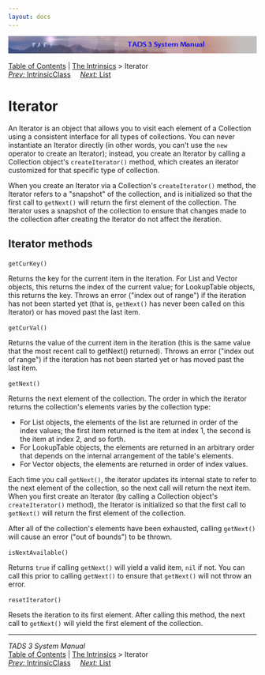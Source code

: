 ```yaml
---
layout: docs
---
```



<img src="topbar.jpg" data-border="0" />





<a href="toc.html" class="nav">Table of Contents</a> \|
<a href="builtins.html" class="nav">The Intrinsics</a> \> Iterator  
<span class="navnp"><a href="icic.html" class="nav"><em>Prev:</em> IntrinsicClass</a>
    <a href="list.html" class="nav"><em>Next:</em> List</a>     </span>





# Iterator

An Iterator is an object that allows you to visit each element of a
Collection using a consistent interface for all types of collections.
You can never instantiate an Iterator directly (in other words, you
can't use the `new` operator to create an
Iterator); instead, you create an Iterator by calling a Collection
object's `createIterator()` method, which
creates an iterator customized for that specific type of collection.

When you create an Iterator via a Collection's
`createIterator()` method, the Iterator refers
to a "snapshot" of the collection, and is initialized so that the first
call to `getNext()` will return the first
element of the collection. The Iterator uses a snapshot of the
collection to ensure that changes made to the collection after creating
the Iterator do not affect the iteration.

## Iterator methods

`getCurKey()`



Returns the key for the current item in the iteration. For List and
Vector objects, this returns the index of the current value; for
LookupTable objects, this returns the key. Throws an error ("index out
of range") if the iteration has not been started yet (that is,
`getNext()` has never been called on this
Iterator) or has moved past the last item.



`getCurVal()`



Returns the value of the current item in the iteration (this is the same
value that the most recent call to getNext() returned). Throws an error
("index out of range") if the iteration has not been started yet or has
moved past the last item.



`getNext()`



Returns the next element of the collection. The order in which the
iterator returns the collection's elements varies by the collection
type:

- For List objects, the elements of the list are returned in order of
  the index values; the first item returned is the item at index 1, the
  second is the item at index 2, and so forth.
- For LookupTable objects, the elements are returned in an arbitrary
  order that depends on the internal arrangement of the table's
  elements.
- For Vector objects, the elements are returned in order of index
  values.

Each time you call `getNext()`, the iterator
updates its internal state to refer to the next element of the
collection, so the next call will return the next item. When you first
create an Iterator (by calling a Collection object's
`createIterator()` method), the Iterator is
initialized so that the first call to
`getNext()` will return the first element of the
collection.

After all of the collection's elements have been exhausted, calling
`getNext()` will cause an error ("out of
bounds") to be thrown.



`isNextAvailable()`



Returns `true` if calling
`getNext()` will yield a valid item,
`nil` if not. You can call this prior to calling
`getNext()` to ensure that
`getNext()` will not throw an error.



`resetIterator()`



Resets the iteration to its first element. After calling this method,
the next call to `getNext()` will yield the
first element of the collection.





------------------------------------------------------------------------



*TADS 3 System Manual*  
<a href="toc.html" class="nav">Table of Contents</a> \|
<a href="builtins.html" class="nav">The Intrinsics</a> \> Iterator  
<span class="navnp"><a href="icic.html" class="nav"><em>Prev:</em> IntrinsicClass</a>
    <a href="list.html" class="nav"><em>Next:</em> List</a>     </span>


